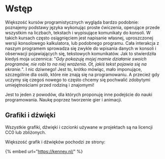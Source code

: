 # Wstęp

Większość kursów programistycznych wygląda bardzo podobnie: poznajemy podstawy języka wykonując proste ćwiczenia, operujące przede wszystkim na liczbach, tekstach i wypisujące komunikaty do konsoli. W takich kursach często osiągnięciem jest napisanie własnej, uproszczonej wersji konsolowego kalkulatora, lub podobnego programu. Cała interakcja z naszym programem sprowadza się zwykle do wpisania danych w konsoli i obserwacji pojawiających się, tekstowych komunikatów. Jak to stwierdziła kiedyś moja uczennica: "_Gdy pokazuję mojej mamie działanie swoich programów, nie robi to na niej wrażenia. Ot, jakiś tekst pojawia się na ekranie._". I nic dziwnego! Jest to, krótko mówiąc, mało imponujące, szczególnie dla osób, które nie znają się na programowaniu. A przecież gdy uczymy się czegoś nowego to często chcemy się pochwalić zdobytymi umiejętnościami przed rodziną i znajomymi!

Jest to jeden z powodów, dla których proponuję inne podejście do nauki programowania. Naukę poprzez tworzenie gier i animacji. 

## Grafiki i dźwięki

Wszystkie grafiki, dźwięki i czcionki używane w projektach są na licencji CC0 lub zbliżonych.

Większość grafik i dźwięków pochodzi ze strony:

{% embed url="https://kenney.nl/" %}
